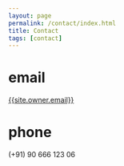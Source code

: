 ```yaml
---
layout: page
permalink: /contact/index.html
title: Contact
tags: [contact]
---
```


# email

<a href="mailto:{{site.owner.email}}">{{site.owner.email}}</a>

# phone

(+91) 90 666 123 06

